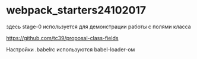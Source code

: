 # webpack_starters24102017

здесь stage-0 используется для демонстрации работы с полями класса

https://github.com/tc39/proposal-class-fields

Настройки .babelrc используются babel-loader-ом

